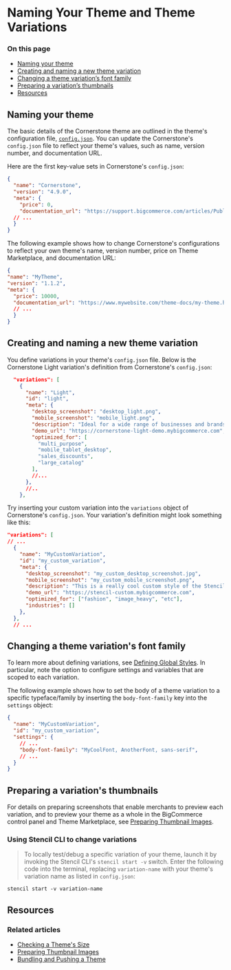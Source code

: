# Naming Your Theme and Theme Variations

<div class="otp" id="no-index">

### On this page
- [Naming your theme](#naming-your-theme)
- [Creating and naming a new theme variation](#creating-and-naming-a-new-theme-variation)
- [Changing a theme variation’s font family](#changing-a-theme-variations-font-family)
- [Preparing a variation’s thumbnails](#preparing-a-variations-thumbnails)
- [Resources](#resources)

</div> 

## Naming your theme

The basic details of the Cornerstone theme are outlined in the theme's configuration file, [`config.json`](https://github.com/bigcommerce/cornerstone/blob/master/config.json). You can update the Cornerstone's `config.json` file to reflect your theme's values, such as name, version number, and documentation URL. 


Here are the first key-value sets in Cornerstone's `config.json`: 

<div class="HubBlock-header">
    <div class="HubBlock-header-title flex items-center">
        <div class="HubBlock-header-name"></div>
    </div><div class="HubBlock-header-subtitle"></div>
</div>

<!--
title: "Cornerstone config.json settings"
subtitle: ""
lineNumbers: true
-->

```json
{
  "name": "Cornerstone",
  "version": "4.9.0",
  "meta": {
    "price": 0,
    "documentation_url": "https://support.bigcommerce.com/articles/Public/Cornerstone-Theme-Manual",
  // ...
  }
}
```

The following example shows how to change Cornerstone's configurations to reflect your own theme's name, version number, price on Theme Marketplace, and documentation URL:


<div class="HubBlock-header">
    <div class="HubBlock-header-title flex items-center">
        <div class="HubBlock-header-name"></div>
    </div><div class="HubBlock-header-subtitle"></div>
</div>

<!--
title: ""
subtitle: ""
lineNumbers: true
-->

```json
{
"name": "MyTheme",
"version": "1.1.2",
"meta": {
  "price": 10000,
  "documentation_url": "https://www.mywebsite.com/theme-docs/my-theme.html",
  // ...
  }
}
```

## Creating and naming a new theme variation

You define variations in your theme's `config.json` file. Below is the Cornerstone Light variation's definition from Cornerstone's `config.json`:


<div class="HubBlock-header">
    <div class="HubBlock-header-title flex items-center">
        <div class="HubBlock-header-name"></div>
    </div><div class="HubBlock-header-subtitle"></div>
</div>

<!--
title: ""
subtitle: ""
lineNumbers: true
-->

```json
  "variations": [
    {
      "name": "Light",
      "id": "light",
      "meta": {
        "desktop_screenshot": "desktop_light.png",
        "mobile_screenshot": "mobile_light.png",
        "description": "Ideal for a wide range of businesses and brands, this design is fully responsive, simple, and ready for you to add your branding, logo, and products. It comes ready to build a clean looking and beautiful store with features such as homepage carousel, social media icons, featured and top selling products, and faceted search (which is available on select BigCommerce plans). Fully express your brand by using our Theme Editor to quickly and easily style your site's fonts and colors, all without the need to write code.",
        "demo_url": "https://cornerstone-light-demo.mybigcommerce.com",
        "optimized_for": [
          "multi_purpose",
          "mobile_tablet_desktop",
          "sales_discounts",
          "large_catalog"
        ],
        //...
      },
      //..
    },
```

Try inserting your custom variation into the `variations` object of Cornerstone's `config.json`. Your variation's definition might look something like this:


<div class="HubBlock-header">
    <div class="HubBlock-header-title flex items-center">
        <div class="HubBlock-header-name"></div>
    </div><div class="HubBlock-header-subtitle"></div>
</div>

<!--
title: ""
subtitle: ""
lineNumbers: true
-->

```json
"variations": [
// ...
  {
    "name": "MyCustomVariation",
    "id": "my_custom_variation",
    "meta": {
      "desktop_screenshot": "my_custom_desktop_screenshot.jpg",
      "mobile_screenshot": "my_custom_mobile_screenshot.png",
      "description": "This is a really cool custom style of the Stencil Theme",
      "demo_url": "https://stencil-custom.mybigcommerce.com",
      "optimized_for": ["fashion", "image_heavy", "etc"],
      "industries": []
    },
  },
  // ...
```

## Changing a theme variation's font family


To learn more about defining variations, see [Defining Global Styles](/stencil-docs/configure-store-design-ui/defining-global-styles). In particular, note the option to configure settings and variables that are scoped to each variation.

The following example shows how to set the body of a theme variation to a specific typeface/family by inserting the `body-font-family` key into the `settings` object:

<div class="HubBlock-header">
    <div class="HubBlock-header-title flex items-center">
        <div class="HubBlock-header-name"></div>
    </div><div class="HubBlock-header-subtitle"></div>
</div>

<!--
title: ""
subtitle: ""
lineNumbers: true
-->

```json
{
  "name": "MyCustomVariation",
  "id": "my_custom_variation",
  "settings": {
    // ...
    "body-font-family": "MyCoolFont, AnotherFont, sans-serif",
    // ...
  }
}
```

## Preparing a variation's thumbnails


For details on preparing screenshots that enable merchants to preview each variation, and to preview your theme as a whole in the BigCommerce control panel and Theme Marketplace, see [Preparing Thumbnail Images](/stencil-docs/deploying-a-theme/preparing-thumbnail-images).

<div class="HubBlock--callout">
<div class="CalloutBlock--">
<div class="HubBlock-content">

<!-- theme:  -->

### Using Stencil CLI to change variations
> To locally test/debug a specific variation of your theme, launch it by invoking the Stencil CLI's `stencil start -v` switch. Enter the following code into the terminal, replacing `variation-name` with your theme's variation name as listed in `config.json`:


`stencil start -v variation-name`

</div>
</div>
</div>

## Resources

### Related articles
* [Checking a Theme's Size](/stencil-docs/deploying-a-theme/checking-a-themes-size)
* [Preparing Thumbnail Images](/stencil-docs/deploying-a-theme/preparing-thumbnail-images)
* [Bundling and Pushing a Theme](/stencil-docs/deploying-a-theme/bundling-and-pushing)

